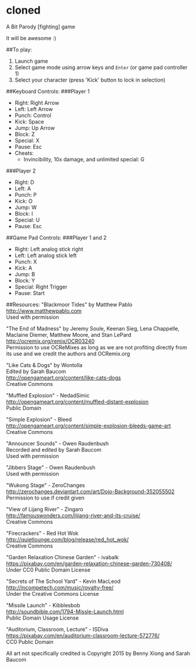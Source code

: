 # cloned
 A Bit Parody [fighting] game

It will be awesome :)

##To play:
  1. Launch game
  2. Select game mode using arrow keys and `Enter` (or game pad controller 1)
  3. Select your character (press 'Kick' button to lock in selection)

##Keyboard Controls:
###Player 1
  * Right: Right Arrow
  * Left:    Left Arrow
  * Punch:   Control
  * Kick:    Space
  * Jump:    Up Arrow
  * Block:   Z
  * Special: X
  * Pause: Esc
  * Cheats:
    * Invincibility, 10x damage, and unlimited special: G

###Player 2
  * Right: D
  * Left:  A
  * Punch: P
  * Kick:  O
  * Jump:  W
  * Block: I
  * Special: U
  * Pause: Esc

##Game Pad Controls:
###Player 1 and 2
  * Right:   Left analog stick right
  * Left:    Left analog stick left
  * Punch:   X
  * Kick:    A
  * Jump:    B
  * Block:   Y
  * Special: Right Trigger
  * Pause: Start


##Resources:
"Blackmoor Tides" by Matthew Pablo  
http://www.matthewpablo.com  
Used with permission  
  
"The End of Madness" by Jeremy Soule, Keenan Sieg, Lena Chappelle, Maclaine Diemer, Matthew Moore, and Stan LePard  
http://ocremix.org/remix/OCR03240  
Permission to use OCReMixes as long as we are not profiting directly from its use and we credit the authors and OCRemix.org 

"Like Cats & Dogs" by Wontolla  
Edited by Sarah Baucom  
http://opengameart.org/content/like-cats-dogs  
Creative Commons  
  
"Muffled Explosion" - NedadSimic  
http://opengameart.org/content/muffled-distant-explosion  
Public Domain  
  
"Simple Explosion" - Bleed  
http://opengameart.org/content/simple-explosion-bleeds-game-art  
Creative Commons  

"Announcer Sounds" - Owen Raudenbush  
Recorded and edited by Sarah Baucom  
Used with permission  

"Jibbers Stage" - Owen Raudenbush  
Used with permission  

"Wukong Stage" - ZeroChanges  
http://zerochanges.deviantart.com/art/Dojo-Background-352055502  
Permission to use if credit given  

"View of Lijang River" - Zingaro  
http://famouswonders.com/lijiang-river-and-its-cruise/  
Creative Commons  

"Firecrackers" - Red Hot Wok  
http://quietlounge.com/blog/release/red_hot_wok/   
Creative Commons

"Garden Relaxation Chinese Garden" - ivabalk  
https://pixabay.com/en/garden-relaxation-chinese-garden-730408/  
Under CC0 Public Domain License  
 
"Secrets of The School Yard" - Kevin MacLeod  
http://incompetech.com/music/royalty-free/  
Under the Creative Commons License  

"Missile Launch" - Kibblesbob   
http://soundbible.com/1794-Missle-Launch.html   
Public Domain Usage License

"Auditorium, Classroom, Lecture" - ISDiva  
https://pixabay.com/en/auditorium-classroom-lecture-572776/  
CC0 Public Domain  

All art not specifically credited is Copyright 2015 by Benny Xiong and Sarah Baucom
